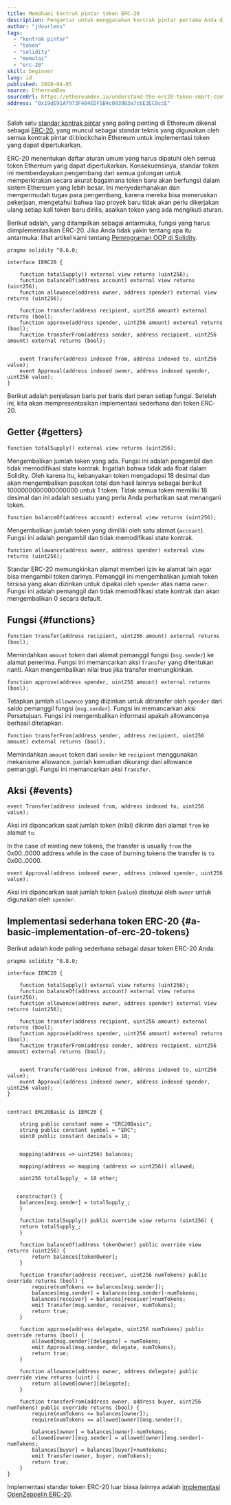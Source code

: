 ```yaml
---
title: Memahami kontrak pintar token ERC-20
description: Pengantar untuk menggunakan kontrak pintar pertama Anda di jaringan percobaan Ethereum
author: "jdourlens"
tags:
  - "kontrak pintar"
  - "token"
  - "solidity"
  - "memulai"
  - "erc-20"
skill: beginner
lang: id
published: 2020-04-05
source: EthereumDev
sourceUrl: https://ethereumdev.io/understand-the-erc20-token-smart-contract/
address: "0x19dE91Af973F404EDF5B4c093983a7c6E3EC8ccE"
---
```


Salah satu [standar kontrak pintar](/developers/docs/standards/) yang paling penting di Ethereum dikenal sebagai [ERC-20](/developers/docs/standards/tokens/erc-20/), yang muncul sebagai standar teknis yang digunakan oleh semua kontrak pintar di blockchain Ethereum untuk implementasi token yang dapat dipertukarkan.

ERC-20 menentukan daftar aturan umum yang harus dipatuhi oleh semua token Ethereum yang dapat dipertukarkan. Konsekuensinya, standar token ini memberdayakan pengembang dari semua golongan untuk memperkirakan secara akurat bagaimana token baru akan berfungsi dalam sistem Ethereum yang lebih besar. Ini menyederhanakan dan mempermudah tugas para pengembang, karena mereka bisa meneruskan pekerjaan, mengetahui bahwa tiap proyek baru tidak akan perlu dikerjakan ulang setiap kali token baru dirilis, asalkan token yang ada mengikuti aturan.

Berikut adalah, yang ditampilkan sebagai antarmuka, fungsi yang harus diimplementasikan ERC-20. Jika Anda tidak yakin tentang apa itu antarmuka: lihat artikel kami tentang [Pemrograman OOP di Solidity](https://ethereumdev.io/inheritance-in-solidity-contracts-are-classes/).

```solidity
pragma solidity ^0.6.0;

interface IERC20 {

    function totalSupply() external view returns (uint256);
    function balanceOf(address account) external view returns (uint256);
    function allowance(address owner, address spender) external view returns (uint256);

    function transfer(address recipient, uint256 amount) external returns (bool);
    function approve(address spender, uint256 amount) external returns (bool);
    function transferFrom(address sender, address recipient, uint256 amount) external returns (bool);


    event Transfer(address indexed from, address indexed to, uint256 value);
    event Approval(address indexed owner, address indexed spender, uint256 value);
}
```

Berikut adalah penjelasan baris per baris dari peran setiap fungsi. Setelah ini, kita akan mempresentasikan implementasi sederhana dari token ERC-20.

## Getter {#getters}

```solidity
function totalSupply() external view returns (uint256);
```

Mengembalikan jumlah token yang ada. Fungsi ini adalah pengambil dan tidak memodifikasi state kontrak. Ingatlah bahwa tidak ada float dalam Solidity. Oleh karena itu, kebanyakan token mengadopsi 18 desimal dan akan mengembalikan pasokan total dan hasil lainnya sebagai berikut 1000000000000000000 untuk 1 token. Tidak semua token memiliki 18 desimal dan ini adalah sesuatu yang perlu Anda perhatikan saat menangani token.

```solidity
function balanceOf(address account) external view returns (uint256);
```

Mengembalikan jumlah token yang dimiliki oleh satu alamat (`account`). Fungsi ini adalah pengambil dan tidak memodifikasi state kontrak.

```solidity
function allowance(address owner, address spender) external view returns (uint256);
```

Standar ERC-20 memungkinkan alamat memberi izin ke alamat lain agar bisa mengambil token darinya. Pemanggil ini mengembalikan jumlah token tersisa yang akan dizinkan untuk dipakai oleh `spender` atas nama `owner`. Fungsi ini adalah pemanggil dan tidak memodifikasi state kontrak dan akan mengembalikan 0 secara default.

## Fungsi {#functions}

```solidity
function transfer(address recipient, uint256 amount) external returns (bool);
```

Memindahkan `amount` token dari alamat pemanggil fungsi (`msg.sender`) ke alamat penerima. Fungsi ini memancarkan aksi `Transfer` yang ditentukan nanti. Akan mengembalikan nilai true jika transfer memungkinkan.

```solidity
function approve(address spender, uint256 amount) external returns (bool);
```

Tetapkan jumlah `allowance` yang diizinkan untuk ditransfer oleh `spender` dari saldo pemanggil fungsi (`msg.sender`). Fungsi ini memancarkan aksi Persetujuan. Fungsi ini mengembalikan informasi apakah allowancenya berhasil ditetapkan.

```solidity
function transferFrom(address sender, address recipient, uint256 amount) external returns (bool);
```

Memindahkan `amount` token dari `sender` ke `recipient` menggunakan mekanisme allowance. jumlah kemudian dikurangi dari allowance pemanggil. Fungsi ini memancarkan aksi `Transfer`.

## Aksi {#events}

```solidity
event Transfer(address indexed from, address indexed to, uint256 value);
```

Aksi ini dipancarkan saat jumlah token (nilai) dikirim dari alamat `from` ke alamat `to`.

In the case of minting new tokens, the transfer is usually `from` the 0x00..0000 address while in the case of burning tokens the transfer is `to` 0x00..0000.

```solidity
event Approval(address indexed owner, address indexed spender, uint256 value);
```

Aksi ini dipancarkan saat jumlah token (`value`) disetujui oleh `owner` untuk digunakan oleh `spender`.

## Implementasi sederhana token ERC-20 {#a-basic-implementation-of-erc-20-tokens}

Berikut adalah kode paling sederhana sebagai dasar token ERC-20 Anda:

```solidity
pragma solidity ^0.8.0;

interface IERC20 {

    function totalSupply() external view returns (uint256);
    function balanceOf(address account) external view returns (uint256);
    function allowance(address owner, address spender) external view returns (uint256);

    function transfer(address recipient, uint256 amount) external returns (bool);
    function approve(address spender, uint256 amount) external returns (bool);
    function transferFrom(address sender, address recipient, uint256 amount) external returns (bool);


    event Transfer(address indexed from, address indexed to, uint256 value);
    event Approval(address indexed owner, address indexed spender, uint256 value);
}


contract ERC20Basic is IERC20 {

    string public constant name = "ERC20Basic";
    string public constant symbol = "ERC";
    uint8 public constant decimals = 18;


    mapping(address => uint256) balances;

    mapping(address => mapping (address => uint256)) allowed;

    uint256 totalSupply_ = 10 ether;


   constructor() {
    balances[msg.sender] = totalSupply_;
    }

    function totalSupply() public override view returns (uint256) {
    return totalSupply_;
    }

    function balanceOf(address tokenOwner) public override view returns (uint256) {
        return balances[tokenOwner];
    }

    function transfer(address receiver, uint256 numTokens) public override returns (bool) {
        require(numTokens <= balances[msg.sender]);
        balances[msg.sender] = balances[msg.sender]-numTokens;
        balances[receiver] = balances[receiver]+numTokens;
        emit Transfer(msg.sender, receiver, numTokens);
        return true;
    }

    function approve(address delegate, uint256 numTokens) public override returns (bool) {
        allowed[msg.sender][delegate] = numTokens;
        emit Approval(msg.sender, delegate, numTokens);
        return true;
    }

    function allowance(address owner, address delegate) public override view returns (uint) {
        return allowed[owner][delegate];
    }

    function transferFrom(address owner, address buyer, uint256 numTokens) public override returns (bool) {
        require(numTokens <= balances[owner]);
        require(numTokens <= allowed[owner][msg.sender]);

        balances[owner] = balances[owner]-numTokens;
        allowed[owner][msg.sender] = allowed[owner][msg.sender]-numTokens;
        balances[buyer] = balances[buyer]+numTokens;
        emit Transfer(owner, buyer, numTokens);
        return true;
    }
}
```

Implementasi standar token ERC-20 luar biasa lainnya adalah [implementasi OpenZeppelin ERC-20](https://github.com/OpenZeppelin/openzeppelin-contracts/tree/master/contracts/token/ERC20).
